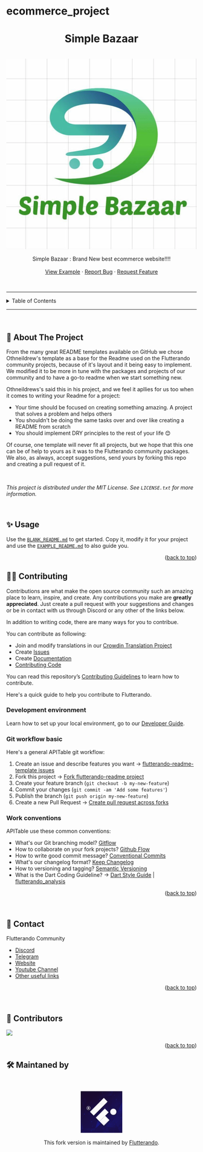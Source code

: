 # ecommerce_project

<a name="readme-top"></a>

<!--
*** This template was base on othneildrew's Best-README-Template. If you have a suggestion that would make this better, please fork the repo and create a pull request if it's for the template as whole. 

If it's for the Flutterando version of the template just send a message to us (our contacts are below)

*** Don't forget to give his project a star, he deserves it!
*** Thanks for your support! 
-->


  <h1 align="center">Simple Bazaar</h1>


<!-- PROJECT LOGO -->
<br />
<div align="center">
  <a href="/client/public/logo.png">
    <img src="/client/public/logo.png">
  </a>

  <br />
  <p align="center">
    Simple Bazaar : Brand New best ecommerce website!!!! 
    <br>
    <br>
    <a href="https://github.com/Flutterando/README-Template/blob/master/EXAMPLE_README.md">View Example</a>
    ·
    <a href="https://github.com/Flutterando/README-Template/issues">Report Bug</a>
    ·
    <a href="https://github.com/Flutterando/README-Template/issues">Request Feature</a>
  </p>
</div>

<br>

---


<!-- TABLE OF CONTENTS -->
<details>
  <summary>Table of Contents</summary>
  <ol>
    <li><a href="#about-the-project">About The Project</a></li>
    <li><a href="#contributing">Contributing</a></li>
    <li><a href="#license">License</a></li>
    <li><a href="#contact">Contact</a></li>
    <li><a href="#acknowledgments">Acknowledgments</a></li>
  </ol>
</details>


---

<br>

<!-- ABOUT THE PROJECT -->
## :memo: About The Project

From the many great README templates available on GitHub we chose Othneildrew's template as a base for the Readme used on the Flutterando community projects, because of it's layout and it being easy to implement.
We modified it to be more in tune with the packages and projects of our community and to have a go-to readme when we start something new. 

Othneildrews's said this in his project, and we feel it apllies for us too when it comes to writing your Readme for a project:
* Your time should be focused on creating something amazing. A project that solves a problem and helps others
* You shouldn't be doing the same tasks over and over like creating a README from scratch
* You should implement DRY principles to the rest of your life 😊

Of course, one template will never fit all projects, but we hope that this one can be of help to yours as it was to the Flutterando community packages. We also, as always, accept suggestions, send yours by forking this repo and creating a pull request of it.

<br>

<i>This project is distributed under the MIT License. See `LICENSE.txt` for more information.</i>

<br>

## ✨ Usage

Use the <a href=https://github.com/Flutterando/README-Template/blob/master/BLANK_README.md>`BLANK_README.md`</a> to get started. Copy it, modify it for your project and use the <a href=https://github.com/Flutterando/README-Template/blob/master/EXAMPLE_README.md>`EXAMPLE_README.md`</a> to also guide you.

<p align="right">(<a href="#readme-top">back to top</a>)</p>



<!-- CONTRIBUTING -->
## 🧑‍💻 Contributing

Contributions are what make the open source community such an amazing place to learn, inspire, and create. Any contributions you make are **greatly appreciated**. Just create a pull request with your suggestions and changes or be in contact with us through Discord or any other of the links below. 

In addition to writing code, there are many ways for you to contribue.

You can contribute as following:
- Join and modify translations in our [Crowdin Translation Project](https://crowdin.com/project/apitablecode/invite?h=f48bc26f9eb188dcd92d5eb4a66f2c1f1555185)
- Create [Issues](https://github.com/flutterando-readme-template/flutterando-readme-template/issues/new/choose)
- Create [Documentation](./docs)
- [Contributing Code](./docs/contribute/developer-guide.md)


You can read this repository’s [Contributing Guidelines](./CONTRIBUTING.md) to learn how to contribute.

Here's a quick guide to help you contribute to Flutterando.


### Development environment

Learn how to set up your local environment, go to our [Developer Guide](./docs/contribute/developer-guide.md).

### Git workflow basic

Here's a general APITable git workflow:

1. Create an issue and describe features you want -> [flutterando-readme-template issues](https://github.com/flutterando-readme-template/flutterando-readme-template/issues)
2. Fork this project -> [Fork flutterando-readme project](https://github.com/flutterando-readme-template/flutterando-readme-template/fork)
3. Create your feature branch (`git checkout -b my-new-feature`)
4. Commit your changes (`git commit -am 'Add some features'`)
5. Publish the branch (`git push origin my-new-feature`)
6. Create a new Pull Request -> [Create pull request across forks](https://github.com/flutterando-readme-template/flutterando-readme-template/compare)

### Work conventions

APITable use these common conventions:

- What's our Git branching model? [Gitflow](https://nvie.com/posts/a-successful-git-branching-model/)
- How to collaborate on your fork projects? [Github Flow](https://docs.github.com/en/get-started/quickstart/github-flow)
- How to write good commit message? [Conventional Commits](https://www.conventionalcommits.org/)
- What's our changelog format? [Keep Changelog](https://keepachangelog.com/en/1.0.0/)
- How to versioning and tagging? [Semantic Versioning](https://semver.org/)
- What is the Dart Coding Guideline? -> [Dart Style Guide](https://dart.dev/guides/language/effective-dart#the-guides) | [flutterando_analysis](https://pub.dev/packages/flutterando_analysis)

<p align="right">(<a href="#readme-top">back to top</a>)</p>

<br>

<!-- CONTACT -->
## 💬 Contact

Flutterando Community
- [Discord](https://discord.gg/qNBDHNARja)
- [Telegram](https://t.me/flutterando)
- [Website](https://www.flutterando.com.br)
- [Youtube Channel](https://www.youtube.com.br/flutterando)
- [Other useful links](https://linktr.ee/flutterando)

<p align="right">(<a href="#readme-top">back to top</a>)</p>


<br>

<!-- CONTRIBUTORS -->
## 👥 Contributors

<a href="https://github.com/flutterando/README-Template/graphs/contributors">
  <img src="https://contrib.rocks/image?repo=flutterando/README-Template" />
</a>

<p align="right">(<a href="#readme-top">back to top</a>)</p>

<!-- MANTAINED BY -->
## 🛠️ Maintaned by

<br>

<p align="center">
  <a href="https://www.flutterando.com.br">
    <img width="110px" src="https://raw.githubusercontent.com/Flutterando/README-Template/master/readme_assets/logo-flutterando.png">
  </a>
  <p align="center">
    This fork version is maintained by <a href="https://www.flutterando.com.br">Flutterando</a>.
  </p>
</p>